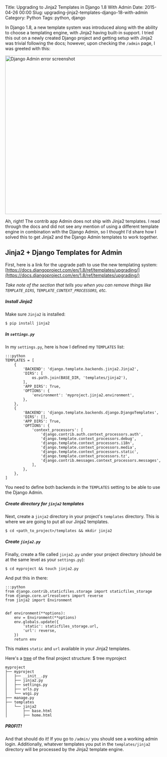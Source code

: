 Title: Upgrading to Jinja2 Templates in Django 1.8 With Admin
Date: 2015-04-26 00:00
Slug: upgrading-jinja2-templates-django-18-with-admin
Category: Python
Tags: python, django


In Django 1.8, a new template system was introduced along with the
ability to choose a templating engine, with Jinja2 having built-in
support. I tried this out on a newly created Django project and
getting setup with Jinja2 was trivial following the docs; however,
upon checking the `/admin` page, I was greeted with this:

<img src="/images/django_admin_error_screenshot.png" alt="Django Admin error screenshot" width="510px" class="centered">

Ah, right! The contrib app Admin does not ship with Jinja2 templates.
I read through the docs and did not see any mention of using a
different template engine in combination with the Django Admin, so I
thought I'd share how I solved this to get Jinja2 and the Django Admin
templates to work together.

## Jinja2 + Django Templates for Admin

First, here is a link for the upgrade path to use the new templating
system:
[https://docs.djangoproject.com/en/1.8/ref/templates/upgrading/](https://docs.djangoproject.com/en/1.8/ref/templates/upgrading/)

*Take note of the section that tells you when you can remove things
 like `TEMPLATE_DIRS`, `TEMPLATE_CONTEXT_PROCESSORS`, etc.*

##### Install Jinja2

Make sure `Jinja2` is installed:

    $ pip install jinja2

##### In `settings.py`

In my `settings.py`, here is how I defined my `TEMPLATES` list:

    :::python
    TEMPLATES = [
        {
            'BACKEND': 'django.template.backends.jinja2.Jinja2',
            'DIRS': [
                os.path.join(BASE_DIR, 'templates/jinja2'),
            ],
            'APP_DIRS': True,
            'OPTIONS': {
                'environment': 'myproject.jinja2.environment',
            },
        },
        {
            'BACKEND': 'django.template.backends.django.DjangoTemplates',
            'DIRS': [],
            'APP_DIRS': True,
            'OPTIONS': {
                'context_processors': [
                    'django.contrib.auth.context_processors.auth',
                    'django.template.context_processors.debug',
                    'django.template.context_processors.i18n',
                    'django.template.context_processors.media',
                    'django.template.context_processors.static',
                    'django.template.context_processors.tz',
                    'django.contrib.messages.context_processors.messages',
                ],
            },
        },
    ]


You need to define both backends in the `TEMPLATES` setting to be able
to use the Django Admin.

##### Create directory for `jinja2` templates

Next, create a `jinja2` directory in your project's `templates`
directory.  This is where we are going to put all our Jinja2
templates.

    $ cd <path_to_project>/templates && mkdir jinja2

##### Create `jinja2.py`

Finally, create a file called `jinja2.py` under your project directory
(should be at the same level as your `settings.py`):

    $ cd myproject && touch jinja2.py

And put this in there:

    :::python
    from django.contrib.staticfiles.storage import staticfiles_storage
    from django.core.urlresolvers import reverse
    from jinja2 import Environment


    def environment(**options):
        env = Environment(**options)
        env.globals.update({
            'static': staticfiles_storage.url,
            'url': reverse,
        })
        return env

This makes `static` and `url` available in your Jinja2 templates.

Here's a [tree](http://mama.indstate.edu/users/ice/tree/) of the final project structure:
$ tree myproject

    myproject
    ├── myproject
    │   ├── __init__.py
    │   ├── jinja2.py
    │   ├── settings.py
    │   ├── urls.py
    │   └── wsgi.py
    ├── manage.py
    ├── templates
    │   └── jinja2
    │       ├── base.html
    │       ├── home.html


##### PR0FIT!

And that should do it!  If you go to `/admin/` you should see a
working admin login.  Additionally, whatever templates you put in the
`templates/jinja2` directory will be processed by the Jinja2 template
engine.
